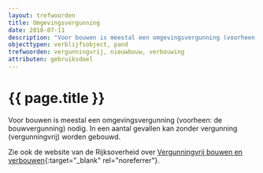 ```yaml
---
layout: trefwoorden
title: Omgevingsvergunning
date: 2018-07-11
description: "Voor bouwen is meestal een omgevingsvergunning (voorheen: de bouwvergunning) nodig"
objecttypen: verblijfsobject, pand
trefwoorden: vergunningvrij, nieuwbouw, verbouwing
attributen: gebruiksdoel
---
```


# {{ page.title }}

Voor bouwen is meestal een omgevingsvergunning (voorheen: de bouwvergunning) nodig. In een aantal gevallen kan zonder vergunning (vergunningvrij) worden gebouwd.

Zie ook de website van de Rijksoverheid over [Vergunningvrij bouwen en verbouwen](https://www.rijksoverheid.nl/onderwerpen/bouwregelgeving/checken-of-vergunning-nodig-is-voor-ver-bouwen/vergunningvrij-bouwen-en-verbouwen){:target="_blank" rel="noreferrer"}.

